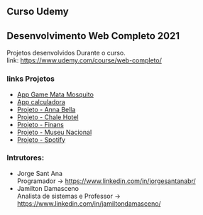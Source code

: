 ## Curso Udemy 
## Desenvolvimento Web Completo 2021
Projetos desenvolvidos Durante o curso.<br>
link: https://www.udemy.com/course/web-completo/

### links Projetos
- <a href="https://flviin.github.io/Curso-Udemy-Web/App%20Game%20Mata%20Mosquito/index.html" target="_blank"> App Game Mata Mosquito </a>
- <a href="https://flviin.github.io/Curso-Udemy-Web/App%20Game%20Mata%20Mosquito/index.html" target="_blank"> App calculadora </a>
- <a href="https://flviin.github.io/Curso-Udemy-Web/Projeto%20-%20Anna%20Bella/index.html" target="_blank"> Projeto - Anna Bella </a>
- <a href="https://flviin.github.io/Curso-Udemy-Web/Projeto%20-%20Chale%20Hotel/index.html" target="_blank"> Projeto - Chale Hotel </a>
- <a href="https://flviin.github.io/Curso-Udemy-Web/Projeto%20-%20Finans/index.html" target="_blank"> Projeto - Finans </a>
- <a href="https://flviin.github.io/Curso-Udemy-Web/Projeto%20-%20Museu%20Nacional/index.html" target="_blank"> Projeto - Museu Nacional </a>
- <a href="https://flviin.github.io/Curso-Udemy-Web/Projeto%20-%20Spotify/index.html" target="_blank"> Projeto - Spotify </a>

### Intrutores:
- Jorge Sant Ana <br>
Programador -> https://www.linkedin.com/in/jorgesantanabr/
- Jamilton Damasceno <br>
Analista de sistemas e Professor -> https://www.linkedin.com/in/jamiltondamasceno/

